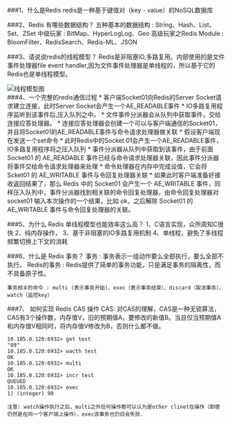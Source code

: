 ###1、什么是Redis
    redis是一种基于键值对（key - value）的NoSQL数据库

###2、Redis 有哪些数据结构？
    五种基本的数据结构 : String、Hash、List、Set、ZSet
    中级玩家 : BitMap、HyperLogLog、Geo
    高级玩家之Redis Module : BloomFilter、RedisSearch、Redis-ML、JSON

###3、请说说redis的线程模型？
    Redis是非阻塞IO,多路复用。内部使用的是文件事件处理器file event handler,因为文件事件处理器是单线程的，所以基于它的Redis也是单线程模型。

![线程模型图](http://static2.iocoder.cn/images/Redis/2019_11_22/01.png)      
###4、一个完整的redis通信过程
    * 客户端Socket01向Redis的Server Socket请求建立连接，此时Server Socket会产生一个AE_READABLE事件
    * IO多路复用程序监听到该事件后,压入队列之中。
    * 文件事件分派器会从队列中获取事件，交给连接应答处理器。
    * 连接应答处理器会创建一个可以与客户端通信的Socket01，并且将Socket01的AE_READABLE事件与命令请求处理器做关联
    * 假设客户端现在发送一个set命令
    * 此时Redis中的Socket 01会产生一个AE_READABLE事件，IO多路复用程序将之压入队列
    * 事件分派器从队列中获取到该事件，由于前面 Socket01 的 AE_READABLE 事件已经与命令请求处理器关联，因此事件分派器将事件交给命令请求处理器来处理
    * 命令处理器在内存中完成设值，它会将 Scket01 的 AE_WRITABLE 事件与令回复处理器关联
    * 如果此时客户端准备好接收返回结果了，那么 Redis 中的 Socket01 会产生一个 AE_WRITABLE 事件，同样压入队列中，事件分派器找到相关联的命令回复处理器，由命令回复处理器对 socket01 输入本次操作的一个结果，比如 ok，之后解除 Socket01 的 AE_WRITABLE 事件与命令回复处理器的关联。
      
###5、为什么 Redis 单线程模型也能效率这么高？
    1、C语言实现，众所周知C很快
    2、纯内存操作，
    3、基于非阻塞的IO多路复用机制
    4、单线程，避免了多线程频繁切换上下文的消耗
    
###6、什么是 Redis 事务？
    事务 : 事务表示一组动作要么全部执行，要么全部不执行。
    Redis的事务 : Redis提供了简单的事务功能，只是满足事务的隔离性，而不具备原子性。
    
    事务相关的命令 : multi (表示事务开始)、exec（表示事务结束）、discard（取消事务）、watch（监控key）

###7、 如何实现 Redis CAS 操作
    CAS: 对CAS的理解，CAS是一种无锁算法，CAS有3个操作数，内存值V，旧的预期值A，要修改的新值B。当且仅当预期值A和内存值V相同时，将内存值V修改为B，否则什么都不做。
    
    10.185.0.120:6932> get test
    "89"
    10.185.0.120:6932> wacth test
    OK
    10.185.0.120:6932> multi
    OK
    10.185.0.120:6932> incr test
    QUEUED
    10.185.0.120:6932> exec
    1) (integer) 90
    
    注意: watch操作执行之后，multi之外任何操作都可以认为是other clinet在操作（即使仍然是在同一个客户端上操作），exec该事务也仍旧会失败.
    